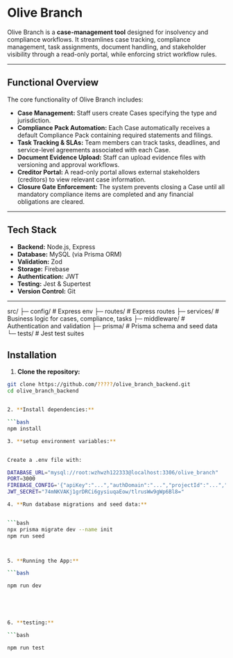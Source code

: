 # Olive Branch

Olive Branch is a **case-management tool** designed for insolvency and compliance workflows. It streamlines case tracking, compliance management, task assignments, document handling, and stakeholder visibility through a read-only portal, while enforcing strict workflow rules.

---

## Functional Overview

The core functionality of Olive Branch includes:

- **Case Management:** Staff users create Cases specifying the type and jurisdiction.
- **Compliance Pack Automation:** Each Case automatically receives a default Compliance Pack containing required statements and filings.
- **Task Tracking & SLAs:** Team members can track tasks, deadlines, and service-level agreements associated with each Case.
- **Document Evidence Upload:** Staff can upload evidence files with versioning and approval workflows.
- **Creditor Portal:** A read-only portal allows external stakeholders (creditors) to view relevant case information.
- **Closure Gate Enforcement:** The system prevents closing a Case until all mandatory compliance items are completed and any financial obligations are cleared.

---

## Tech Stack

- **Backend:** Node.js, Express
- **Database:**  MySQL (via Prisma ORM)
- **Validation:** Zod
- **Storage:** Firebase
- **Authentication:** JWT
- **Testing:** Jest & Supertest
- **Version Control:** Git

---

src/
├─ config/          # Express env
├─ routes/          # Express routes
├─ services/        # Business logic for cases, compliance, tasks
├─ middleware/      # Authentication and validation
├─ prisma/          # Prisma schema and seed data
└─ tests/           # Jest test suites

## Installation

1. **Clone the repository:**

```bash
git clone https://github.com/?????/olive_branch_backend.git
cd olive_branch_backend


2. **Install dependencies:**

```bash
npm install

3. **setup environment variables:**


Create a .env file with:

DATABASE_URL="mysql://root:wzhwzh122333@localhost:3306/olive_branch"
PORT=3000
FIREBASE_CONFIG='{"apiKey":"...","authDomain":"...","projectId":"...","storageBucket":"...","messagingSenderId":"...","appId":"..."}'
JWT_SECRET="74mNKVAKj1grDRCi6gysiuqaEow/tlrusWw9gWp6Bl8="

4. **Run database migrations and seed data:**


```bash
npx prisma migrate dev --name init
npm run seed



5. **Running the App:**

```bash

npm run dev





6. **testing:**

```bash

npm run test